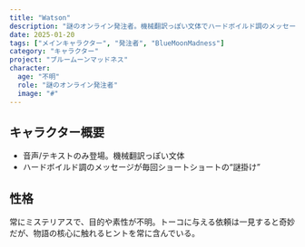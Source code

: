 ```yaml
---
title: "Watson"
description: "謎のオンライン発注者。機械翻訳っぽい文体でハードボイルド調のメッセージを送るミステリアスな存在"
date: 2025-01-20
tags: ["メインキャラクター", "発注者", "BlueMoonMadness"]
category: "キャラクター"
project: "ブルームーンマッドネス"
character:
  age: "不明"
  role: "謎のオンライン発注者"
  image: "#"
---
```


## キャラクター概要
- 音声/テキストのみ登場。機械翻訳っぽい文体
- ハードボイルド調のメッセージが毎回ショートショートの“謎掛け”

## 性格
常にミステリアスで、目的や素性が不明。トーコに与える依頼は一見すると奇妙だが、物語の核心に触れるヒントを常に含んでいる。
